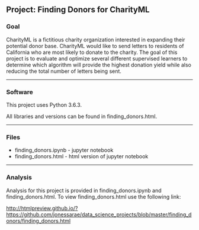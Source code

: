 ## Project: Finding Donors for CharityML

### Goal 
CharityML is a fictitious charity organization interested in expanding their potential donor base. CharityML would like to send letters to residents of California who are most likely to donate to the charity. The goal of this project is to evaluate and optimize several different supervised learners to determine which algorithm will provide the highest donation yield while also reducing the total number of letters being sent. 

- - - -

### Software

This project uses Python 3.6.3.

All libraries and versions can be found in finding_donors.html. 
- - - -
### Files

* finding_donors.ipynb - jupyter notebook 
* finding_donors.html -  html version of jupyter notebook
- - - -
### Analysis

Analysis for this project is provided in finding_donors.ipynb and finding_donors.html.
To view finding_donors.html use the following link:

http://htmlpreview.github.io/?https://github.com/jonessarae/data_science_projects/blob/master/finding_donors/finding_donors.html




